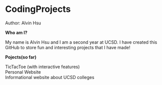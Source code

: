 # CodingProjects
Author: Alvin Hsu


**Who am I?**

My name is Alvin Hsu and I am a second year at UCSD. I have created this GitHub to store fun and interesting projects
that I have made!

**Pojects(so far)**

TicTacToe (with interactive features)  
Personal Website  
Informational website about UCSD colleges  

